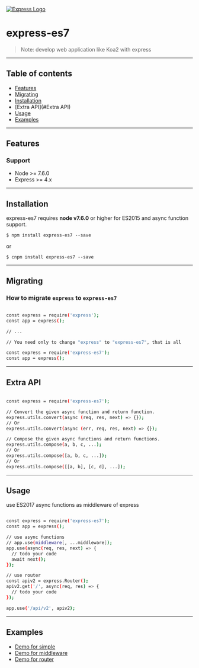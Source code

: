 [![Express Logo](https://www.educationalappstore.com/images/upload/mzl.blyuuakw.png)](http://expressjs.com/)

<p align="center">
  <!--
  <a title="CII Best Practices" href="https://bestpractices.coreinfrastructure.org/projects/29"><img src="https://bestpractices.coreinfrastructure.org/projects/29/badge"></a>
  -->
</p>

# express-es7

> Note: develop web application like Koa2 with express

---

## Table of contents

  - [Features](#features)
  - [Migrating](#migrating)
  - [Installation](#installation)
  - [Extra API](#Extra API)
  - [Usage](#usage)
  - [Examples](#examples)

---

## Features

### Support
  * Node >= 7.6.0
  * Express >= 4.x

---

## Installation

express-es7 requires __node v7.6.0__ or higher for ES2015 and async function support.

```
$ npm install express-es7 --save
```
or
```
$ cnpm install express-es7 --save
```

---

## Migrating

### How to migrate `express` to `express-es7`

```bash

const express = require('express');
const app = express();

// ...

// You need only to change "express" to "express-es7", that is all

const express = require('express-es7');
const app = express();

```

---

## Extra API

```bash

const express = require('express-es7');

// Convert the given async function and return function.
express.utils.convert(async (req, res, next) => {});
// Or
express.utils.convert(async (err, req, res, next) => {});

// Compose the given async functions and return functions.
express.utils.compose(a, b, c, ...);
// Or
express.utils.compose([a, b, c, ...]);
// Or
express.utils.compose([[a, b], [c, d], ...]);

```

---

## Usage

use ES2017 async functions as middleware of express

```bash

const express = require('express-es7');
const app = express();

// use async functions
// app.use(middleware[, ...middleware]);
app.use(async(req, res, next) => {
  // todo your code
  await next();
});

// use router
const apiv2 = express.Router();
apiv2.get('/', async(req, res) => {
  // todo your code
});

app.use('/api/v2', apiv2);

```

---

## Examples
  - [Demo for simple](examples/base)
  - [Demo for middleware](examples/middleware)
  - [Demo for router](examples/router)
